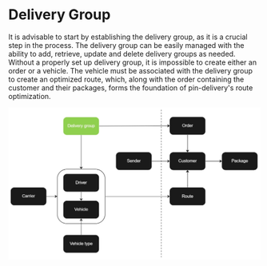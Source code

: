 # Delivery Group

It is advisable to start by establishing the delivery group, as it is a crucial step in the process. The delivery group can be easily managed with the ability to add, retrieve, update and delete delivery groups as needed. Without a properly set up delivery group, it is impossible to create either an order or a vehicle. The vehicle must be associated with the delivery group to create an optimized route, which, along with the order containing the customer and their packages, forms the foundation of pin-delivery's route optimization.

![Delivery group](/images/flowchart_delivery_group.jpg)
